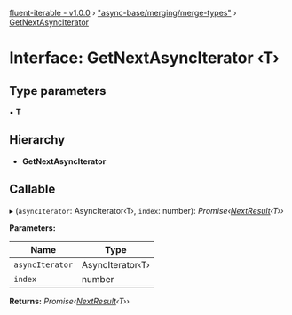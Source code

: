 [fluent-iterable - v1.0.0](../README.md) › ["async-base/merging/merge-types"](../modules/_async_base_merging_merge_types_.md) › [GetNextAsyncIterator](_async_base_merging_merge_types_.getnextasynciterator.md)

# Interface: GetNextAsyncIterator ‹**T**›

## Type parameters

▪ **T**

## Hierarchy

* **GetNextAsyncIterator**

## Callable

▸ (`asyncIterator`: AsyncIterator‹T›, `index`: number): *Promise‹[NextResult](_async_base_merging_merge_types_.nextresult.md)‹T››*

**Parameters:**

Name | Type |
------ | ------ |
`asyncIterator` | AsyncIterator‹T› |
`index` | number |

**Returns:** *Promise‹[NextResult](_async_base_merging_merge_types_.nextresult.md)‹T››*
